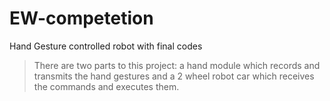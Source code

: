 # EW-competetion
Hand Gesture controlled robot with final codes

> There are two parts to this project: a hand module which records and transmits the hand gestures and a 2 wheel robot car which receives the commands and executes them.
